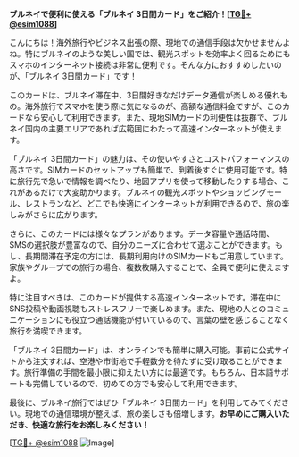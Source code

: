 **ブルネイで便利に使える「ブルネイ 3日間カード」をご紹介！[[TG💪+ @esim1088](https://t.me/s/esim1088)]**

こんにちは！海外旅行やビジネス出張の際、現地での通信手段は欠かせませんよね。特にブルネイのような美しい国では、観光スポットを効率よく回るためにもスマホのインターネット接続は非常に便利です。そんな方におすすめしたいのが、「ブルネイ 3日間カード」です！

このカードは、ブルネイ滞在中、3日間好きなだけデータ通信が楽しめる優れもの。海外旅行でスマホを使う際に気になるのが、高額な通信料金ですが、このカードなら安心して利用できます。また、現地SIMカードの利便性は抜群で、ブルネイ国内の主要エリアであれば広範囲にわたって高速インターネットが使えます。

「ブルネイ 3日間カード」の魅力は、その使いやすさとコストパフォーマンスの高さです。SIMカードのセットアップも簡単で、到着後すぐに使用可能です。特に旅行先で急いで情報を調べたり、地図アプリを使って移動したりする場合、これがあるだけで大変助かります。ブルネイの観光スポットやショッピングモール、レストランなど、どこでも快適にインターネットが利用できるので、旅の楽しみがさらに広がります。

さらに、このカードには様々なプランがあります。データ容量や通話時間、SMSの選択肢が豊富なので、自分のニーズに合わせて選ぶことができます。もし、長期間滞在予定の方には、長期利用向けのSIMカードもご用意しています。家族やグループでの旅行の場合、複数枚購入することで、全員で便利に使えますよ。

特に注目すべきは、このカードが提供する高速インターネットです。滞在中にSNS投稿や動画視聴もストレスフリーで楽しめます。また、現地の人とのコミュニケーションにも役立つ通話機能が付いているので、言葉の壁を感じることなく旅行を満喫できます。

「ブルネイ 3日間カード」は、オンラインでも簡単に購入可能。事前に公式サイトから注文すれば、空港や市街地で手軽数分を待たずに受け取ることができます。旅行準備の手間を最小限に抑えたい方には最適です。もちろん、日本語サポートも完備しているので、初めての方でも安心して利用できます。

最後に、ブルネイ旅行ではぜひ「ブルネイ 3日間カード」を利用してみてください。現地での通信環境が整えば、旅の楽しさも倍増します。**お早めにご購入いただき、快適な旅行をお楽しみください！**

[[TG💪+ @esim1088](https://t.me/s/esim1088) ![Image](https://i.postimg.cc/Y0z9fWf4/image.png)]
